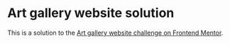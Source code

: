 # Art gallery website solution

This is a solution to the [Art gallery website challenge on Frontend Mentor](https://www.frontendmentor.io/challenges/art-gallery-website-yVdrZlxyA).
